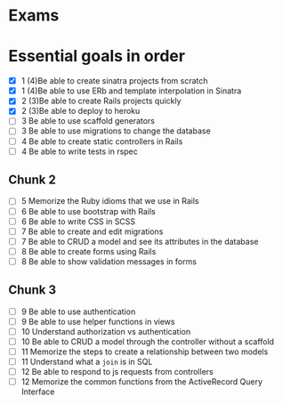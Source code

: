 # Exams
# Essential goals in order

-[x]  1 (4)Be able to create sinatra projects from scratch
-[x]  1 (4)Be able to use ERb and template interpolation in Sinatra
-[x]  2 (3)Be able to create Rails projects quickly
-[x]  2 (3)Be able to deploy to heroku
-[ ]  3 Be able to use scaffold generators
-[ ]  3 Be able to use migrations to change the database
-[ ]  4 Be able to create static controllers in Rails
-[ ]  4 Be able to write tests in rspec

## Chunk 2

-[ ]  5 Memorize the Ruby idioms that we use in Rails
-[ ]  6 Be able to use bootstrap with Rails
-[ ]  6 Be able to write CSS in SCSS
-[ ]  7 Be able to create and edit migrations
-[ ]  7 Be able to CRUD a model and see its attributes in the database
-[ ]  8 Be able to create forms using Rails
-[ ]  8 Be able to show validation messages in forms

## Chunk 3

-[ ]  9 Be able to use authentication
-[ ]  9 Be able to use helper functions in views
-[ ] 10 Understand authorization vs authentication
-[ ] 10 Be able to CRUD a model through the controller without a scaffold
-[ ] 11 Memorize the steps to create a relationship between two models
-[ ] 11 Understand what a `join` is in SQL
-[ ] 12 Be able to respond to js requests from controllers
-[ ] 12 Memorize the common functions from the ActiveRecord Query Interface
